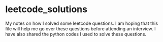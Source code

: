 # leetcode_solutions
My notes on how I solved some leetcode questions. I am hoping that this file will help me go over these questions before attending an interview. I have also shared the python codes I used to solve these questions.
